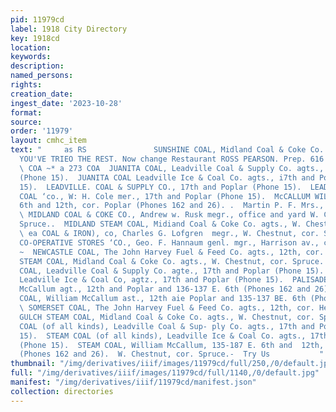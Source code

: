 ```yaml
---
pid: 11979cd
label: 1918 City Directory
key: 1918cd
location: 
keywords: 
description: 
named_persons: 
rights: 
creation_date: 
ingest_date: '2023-10-28'
format: 
source: 
order: '11979'
layout: cmhc_item
text: "     as RS               SUNSHINE COAL, Midland Coal & Coke Co. agts.,  3 4g
  YOU'VE TRIEO THE REST. Now change Restaurant ROSS PEARSON. Prep. 616 Matrison Ave.
  \ COA ~* a 273 COA  JUANITA COAL, Leadville Coal & Supply Co. agts., 17th and Poplar
  (Phone 15).  JUANITA COAL Leadville Ice & Coal Co. agts., i7th and Poplar (Phone
  15).  LEADVILLE. COAL & SUPPLY CO., 17th and Poplar (Phone 15).  LEADVILLE ICE &
  COAL ‘co., W: H. Cole mer., 17th and Poplar (Phone 15).  McCALLUM WILLIAM, 185 BB.
  6th and 12th, cor. Poplar (Phones 162 and 26). .  Martin P. F. Mrs., 1388 © 5th.
  \ MIDLAND COAL & COKE CO., Andrew w. Rusk megr., office and yard W. Chestnut, cor.
  Spruce..  MIDLAND STEAM COAL, Midiand Coal & Coke Co. agts., W. Chestnut, cor. Spruce.
  \ ea COAL & IRON), co, Charles G. Lofgren  megr., W. Chestnut, cor. Spruce.  MINERS’
  CO-OPERATIVE STORES ‘CO., Geo. F. Hannaum genl. mgr., Harrison av., cor. BE. 4th.
  ~  NEWCASTLE COAL, The John Harvey Fuel & Feed Co. agts., 12th, cor. lock.  NEWCASTLE
  STEAM COAL, Midland Coal & Coke Co. agts., W. Chestnut, cor. Spruce. . .  PALISADE
  COAL, Leadville Coal & Supply Co. agte., 17th and Poplar (Phone 15).  PALISADE COAL,
  Leadville Ice & Coal Co, agtz., 17th and Poplar (Phone 15).  PALISADE COAL, William
  McCallum agt., 12th and Poplar and 136-137 E. 6th (Phones 162 and 26).  SOMERSET
  COAL, William McCallum ast., 12th aie Poplar and 135-137 BE. 6th (Phones 162 and
  \ SOMERSET COAL, The John Harvey Fuel & Feed Co. agts., 12th, cor. Hemlock.  SPRING
  GULCH STEAM COAL, Midland Coal & Coke Co. agts., W. Chestnut, cor. Spruce.. .  STEAM
  COAL (of all kinds), Leadville Coal & Sup- ply Co. agts., 17th and Poplar (Phone
  15).  STEAM COAL (of all kinds), Leadville Ice & Coal Co. agts., 17th and Poplar
  (Phone 15).  STEAM COAL, William McCallum, 135-187 E. 6th and  12th, cor. Poplar
  (Phones 162 and 26).  W. Chestnut, cor. Spruce.-  Try Us           "
thumbnail: "/img/derivatives/iiif/images/11979cd/full/250,/0/default.jpg"
full: "/img/derivatives/iiif/images/11979cd/full/1140,/0/default.jpg"
manifest: "/img/derivatives/iiif/11979cd/manifest.json"
collection: directories
---
```

